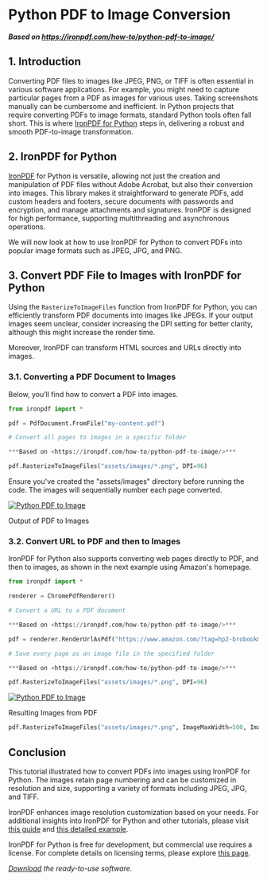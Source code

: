 # Python PDF to Image Conversion

***Based on <https://ironpdf.com/how-to/python-pdf-to-image/>***


## 1. Introduction

Converting PDF files to images like JPEG, PNG, or TIFF is often essential in various software applications. For example, you might need to capture particular pages from a PDF as images for various uses. Taking screenshots manually can be cumbersome and inefficient. In Python projects that require converting PDFs to image formats, standard Python tools often fall short. This is where [IronPDF for Python](https://ironpdf.com/python/) steps in, delivering a robust and smooth PDF-to-image transformation.

## 2. IronPDF for Python

[IronPDF](https://ironpdf.com/python/) for Python is versatile, allowing not just the creation and manipulation of PDF files without Adobe Acrobat, but also their conversion into images. This library makes it straightforward to generate PDFs, add custom headers and footers, secure documents with passwords and encryption, and manage attachments and signatures. IronPDF is designed for high performance, supporting multithreading and asynchronous operations.

We will now look at how to use IronPDF for Python to convert PDFs into popular image formats such as JPEG, JPG, and PNG.

## 3. Convert PDF File to Images with IronPDF for Python

Using the `RasterizeToImageFiles` function from IronPDF for Python, you can efficiently transform PDF documents into images like JPEGs. If your output images seem unclear, consider increasing the DPI setting for better clarity, although this might increase the render time.

Moreover, IronPDF can transform HTML sources and URLs directly into images.

### 3.1. Converting a PDF Document to Images

Below, you’ll find how to convert a PDF into images.

```py
from ironpdf import *

pdf = PdfDocument.FromFile("my-content.pdf")

# Convert all pages to images in a specific folder

***Based on <https://ironpdf.com/how-to/python-pdf-to-image/>***

pdf.RasterizeToImageFiles("assets/images/*.png", DPI=96)
```

Ensure you've created the "assets/images" directory before running the code. The images will sequentially number each page converted.

<div class="content-img-align-center">
	<div class="center-image-wrapper">
		<a rel="nofollow" href="https://ironpdf.com/static-assets/ironpdf-java/howto/java-pdf-to-image/java-pdf-to-image-5.webp" target="_blank"><img src="https://ironpdf.com/static-assets/ironpdf-java/howto/java-pdf-to-image/java-pdf-to-image-5.webp" alt="Python PDF to Image" class="img-responsive add-shadow"></a>
    <p class="content__image-caption">Output of PDF to Images</p>
	</div>
</div>

### 3.2. Convert URL to PDF and then to Images

IronPDF for Python also supports converting web pages directly to PDF, and then to images, as shown in the next example using Amazon's homepage.

```py
from ironpdf import *

renderer = ChromePdfRenderer()

# Convert a URL to a PDF document

***Based on <https://ironpdf.com/how-to/python-pdf-to-image/>***

pdf = renderer.RenderUrlAsPdf("https://www.amazon.com/?tag=hp2-brobookmark-us-20")

# Save every page as an image file in the specified folder

***Based on <https://ironpdf.com/how-to/python-pdf-to-image/>***

pdf.RasterizeToImageFiles("assets/images/*.png", DPI=96)
```

<div class="content-img-align-center">
	<div class="center-image-wrapper">
		<a rel="nofollow" href="https://ironpdf.com/static-assets/ironpdf-java/howto/java-pdf-to-image/java-pdf-to-image-6.webp" target="_blank"><img src="https://ironpdf.com/static-assets/ironpdf-java/howto/java-pdf-to-image/java-pdf-to-image-6.webp" alt="Python PDF to Image" class="img-responsive add-shadow"></a>
    <p class="content__image-caption">Resulting Images from PDF</p>
	</div>
</div>

```py
pdf.RasterizeToImageFiles("assets/images/*.png", ImageMaxWidth=500, ImageMaxHeight=500, DPI=200)
```

## Conclusion

This tutorial illustrated how to convert PDFs into images using IronPDF for Python. The images retain page numbering and can be customized in resolution and size, supporting a variety of formats including JPEG, JPG, and TIFF.

IronPDF enhances image resolution customization based on your needs. For additional insights into IronPDF for Python and other tutorials, please visit [this guide](https://ironpdf.com/python/docs/) and [this detailed example](https://ironpdf.com/python/examples/rasterize-a-pdf-to-images/).

IronPDF for Python is free for development, but commercial use requires a license. For complete details on licensing terms, please explore [this page](https://ironpdf.com/python/licensing/).

*[Download](https://ironpdf.com/downloads/python-pdf-to-image.zip) the ready-to-use software.*